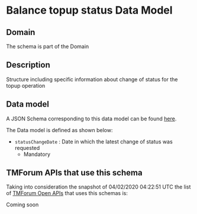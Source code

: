 # Balance topup status Data Model

## Domain

The  schema is part of the  Domain

## Description

Structure including specific information about change of status for the topup operation

## Data model

A JSON Schema corresponding to this data model can be found
[here](https://github.com/tmforum-rand/schemas/blob/candidates/Customer/BalanceTopupStatus.schema.json).

The Data model is defined as shown below:
- `statusChangeDate` : Date in which the latest change of status was requested
  - Mandatory




## TMForum APIs that use this schema

Taking into consideration the snapshot of 04/02/2020 04:22:51 UTC the list of [TMForum Open APIs](https://www.tmforum.org/open-apis/) that uses this schemas is:

Coming soon